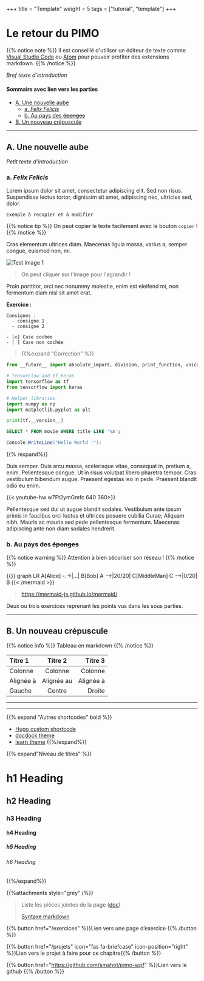 +++
title = "Template"
weight = 5
tags = ["tutorial", "template"]
+++

Le retour du PIMO <!-- omit in toc -->
=================



{{% notice note %}}
Il est conseillé d'utiliser un éditeur de texte comme [Visual Studio Code](https://code.visualstudio.com/) ou [Atom](https://atom.io/) pour pouvoir profiter des extensions markdown.
{{% /notice %}}

_Bref texte d’introduction_

#### Sommaire avec lien vers les parties
- [A. Une nouvelle aube](#a-une-nouvelle-aube)
  - [a. _Felix Felicis_](#a-felix-felicis)
  - [b. Au pays des ~~éponges~~](#b-au-pays-des-s%c3%a9pongess)
- [B. Un nouveau crépuscule](#b-un-nouveau-cr%c3%a9puscule)

---

## A. Une nouvelle aube 

_Petit texte d’introduction_

### a. _Felix Felicis_

Lorem ipsum dolor sit amet, consectetur adipiscing elit. Sed non risus. Suspendisse lectus tortor, dignissim sit amet, adipiscing nec, ultricies sed, dolor.  

    Exemple à recopier et à modifier

{{% notice tip %}}
On peut copier le texte facilement avec le bouton `copier` !
{{% /notice %}}

Cras elementum ultrices diam. Maecenas ligula massa, varius a, semper congue, euismod non, mi.  

![Test Image 1](/img/template/Capture.PNG?height=300px)

> On peut cliquer sur l'image pour l'agrandir !

Proin porttitor, orci nec nonummy molestie, enim est eleifend mi, non fermentum diam nisl sit amet erat.  

**Exercice :**

    Consignes :
      - consigne 1
      - consigne 2

    - [x] Case cochée
    - [ ] Case non cochée


> {{%expand "Correction" %}}

```python
from __future__ import absolute_import, division, print_function, unicode_literals

# TensorFlow and tf.keras
import tensorflow as tf
from tensorflow import keras

# Helper libraries
import numpy as np
import matplotlib.pyplot as plt

print(tf.__version__)
```

```sql
SELECT * FROM movie WHERE title LIKE '%A';
```

```csharp
Console.WriteLine("Hello World !");
```
{{% /expand%}}

Duis semper. Duis arcu massa, scelerisque vitae, consequat in, pretium a, enim. Pellentesque congue. Ut in risus volutpat libero pharetra tempor. Cras vestibulum bibendum augue. Praesent egestas leo in pede. Praesent blandit odio eu enim.  

{{< youtube-hw w7Ft2ymGmfc 640 360>}}


Pellentesque sed dui ut augue blandit sodales. Vestibulum ante ipsum primis in faucibus orci luctus et ultrices posuere cubilia Curae; Aliquam nibh. Mauris ac mauris sed pede pellentesque fermentum. Maecenas adipiscing ante non diam sodales hendrerit. 

### b. Au pays des ~~éponges~~

{{% notice warning %}}
Attention à bien sécuriser son réseau !
{{% /notice %}}

{{<mermaid align="left">}}
graph LR
A[Alice] -.->|...| B[Bob]
A -->|20/20| C[MiddleMan]
C -->|0/20| B
{{< /mermaid >}}

> https://mermaid-js.github.io/mermaid/

Deux ou trois exercices reprenant les points vus dans les sous parties. 

---

## B. Un nouveau crépuscule 

{{% notice info %}}
Tableau en markdown
{{% /notice %}}

| Titre 1       |     Titre 2     |        Titre 3 |
| :------------ | :-------------: | -------------: |
| Colonne       |     Colonne     |        Colonne |
| Alignée à     |   Alignée au    |      Alignée à |
| Gauche        |     Centre      |         Droite |

<!-- tire un trait -->
---
***



{{% expand "Autres shortcodes" bold %}}
 - [Hugo custom shortcode](https://gohugo.io/templates/shortcode-templates/)
 - [docdock theme](https://theme-hugo-docdock-demo.aerobaticapp.com/shortcodes/)
 - [learn theme](https://learn.netlify.com/en/shortcodes/)
{{%/expand%}}

{{% expand"Niveau de titres" %}}
# h1 Heading <!-- omit in toc -->
## h2 Heading <!-- omit in toc -->
### h3 Heading <!-- omit in toc -->
#### h4 Heading <!-- omit in toc -->
##### h5 Heading <!-- omit in toc -->
###### h6 Heading <!-- omit in toc -->

{{%/expand%}}



{{%attachments style="grey" /%}}

> Liste les pièces jointes de la page ([doc](https://learn.netlify.com/en/shortcodes/attachments/))
>
> [Syntaxe markdown](https://learn.netlify.com/en/cont/markdown/)

{{% button href="/exercices" %}}Lien vers une page d’exercice {{% /button %}}  

{{% button href="/projets" icon="fas fa-briefcase" icon-position="right" %}}Lien vers le projet à faire pour ce chapitre{{% /button %}}

{{% button href="https://github.com/smahot/pimo-wpf" %}}Lien vers le github {{% /button %}}  
